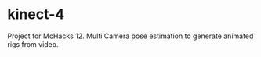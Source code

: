 # kinect-4
Project for McHacks 12. Multi Camera pose estimation to generate animated rigs from video.
